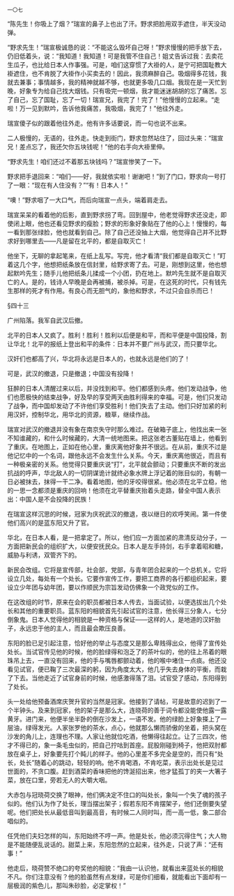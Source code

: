     一〇七 

   “陈先生！你吸上了烟？”瑞宣的鼻子上也出了汗。野求把脸用双手遮住，半天没动弹。

   “野求先生！”瑞宣极诚恳的说：“不能这么毁坏自己呀！”野求慢慢的把手放下去，仍旧低着头，说：“我知道！我知道！可是我管不住自己！姐丈告诉过我：去卖花生瓜子，也比给日本人作事强。可是，咱们这穿惯了大褂的人，是宁可把国耻教大褂遮住，也不肯脱了大褂作小买卖去的！因此，我须麻醉自己。吸烟得多花钱，我就去兼事；事情越多，我的精神就越不够，也就更多吸几口烟。我现在是一天忙到晚，好象专为给自己找大烟钱。只有吸完一顿烟，我才能迷迷胡胡的忘了痛苦。忘了自己，忘了国耻，忘了一切！瑞宣兄，我完了！完了！”他慢慢的立起来。“走啦！万一见到默吟，告诉他我痛苦，我吸烟，我完了！”他往外走。

   瑞宣傻子似的跟着他往外走。他有许多话要说，而一句也说不出来。

   二人极慢的，无语的，往外走。快走到街门，野求忽然站住了，回过头来：“瑞宣兄！差点忘了，我还欠你五块钱呢！”他的右手向大褂里伸。

   “野求先生！咱们还过不着那五块钱吗？”瑞宣惨笑了一下。

   野求把手退回来：“咱们——好，我就依实啦！谢谢吧！”到了门口，野求向一号打了一眼：“现在有人住没有？”“有！日本人！”

   “噢！”野求咽了一大口气，而后向瑞宣一点头，端着肩走去。

   瑞宣呆呆的看着他的后影，直到野求拐了弯。回到屋中，他老觉得野求还没走，即使闭上眼，他也还看见野求的瘦脸；野求的形象好象贴在了他的心上！慢慢的，每一看到那张绿脸，他也就看到自己。除了自己还没抽上大烟，他觉得自己并不比野求好到哪里去——凡是留在北平的，都是自取灭亡！

   他坐下，无聊的拿起笔来，在纸上乱写。写完，他才看清“我们都是自取灭亡！”盯着这几个字，他想把纸条放在信封里，给野求寄了去。可是，刚想到这里，他也想起默吟先生；随手儿他把纸条儿揉成一个小团，扔在地上。默吟先生就不是自取灭亡的人。是的，钱诗人早晚是会再被捕，被杀掉。可是，在这死的时代，只有钱先生那样的死才有作用。有良心而无胆气的，象他和野求，不过只会自杀而已！

   §四十三

   广州陷落。我军自武汉后撤。

   北平的日本人又疯了。胜利！胜利！胜利以后便是和平，而和平便是中国投降，割让华北！北平的报纸上登出和平的条件：日本并不要广州与武汉，而只要华北。

   汉奸们也都高了兴，华北将永远是日本人的，也就永远是他们的了！

   可是，武汉的撤退，只是撤退；中国没有投降！

   狂醉的日本人清醒过来以后，并没找到和平。他们都感到头疼。他们发动战争，他们也愿极快的结束战争，好及早的享受两天由胜利得来的幸福。可是，他们只发动了战争，而中国却发动了不许他们享受胜利！他们失去了主动。他们只好加紧的利用汉奸，控制华北，用华北的资源，粮草，继续作战。

   瑞宣对武汉的撤退并没有象在南京失守时那么难过。在破箱子底上，他找出来一张不知谁藏的，和什么时候藏的，大清一统地图来。把这张老古董贴在墙上，他看到了重庆。在地图上，正如在他心里，重庆离他好象并不很远。在从前，重庆不过是他记忆中的一个名词，跟他永远不会发生什么关系。今天，重庆离他很近，而且有一种极亲密的关系。他觉得只要重庆说“打”，北平就会颤动；只要重庆不断的发出抗战的呼声，华北敌人的一切阴谋诡计就终必象水牌上浮记着的账目似的，有朝一日必被抹去，抹得一干二净。看着地图，他的牙咬得很紧。他必须在北平立稳，他的一思一念都须是重庆的回响！他须在北平替重庆抬着头走路，替全中国人表示出：中国人是不会投降的民族！

   在瑞宣这样沉思的时候，冠家为庆祝武汉的撤退，夜以继日的欢呼笑闹。第一件使他们高兴的是蓝东阳又升了官。

   华北，在日本人看，是一把拿定了。所以，他们应一方面加紧的肃清反动分子，一方面把新民会的组织扩大，以便安抚民众。日本人是左手持剑，右手拿着昭和糖，威胁与利诱，双管齐下的。

   新民会改组。它将是宣传部，社会部，党部，与青年团合起来的一个总机关。它将设立几处，每处有一个处长。它要作宣传工作，要把工商界的各行都组织起来，要设立少年团与幼年团，要以作顺民为宗旨发动仿佛象一个政党似的工作。

   在这改组的时节，原来在会的职员都被日本人传去，当面试验，以便选拔出几个处长和其他的重要职员。蓝东阳的相貌首先引起试官的注意，他长得三分象人，七分倒象鬼。日本人觉得他的相貌是一种资格与保证——这样的人，是地道的汉奸胎子，永远忠于他的主人，而且最会欺压良善。

   东阳的脸已足引起注意，恰好他的举止与态度又是那么卑贱得出众，他得了宣传处处长。当试官传见他的时候，他的脸绿得和泡乏了的茶叶似的，他的往上吊着的眼珠吊上去，一直没有回来，他的手与嘴唇都颤动着，他的喉中堵住一点痰。他还没看见试官，便已鞠了三次最深的躬，因为角度太大，他几乎失去身体的平衡，而栽了下去。当他走近了试官身前的时候，他感激得落了泪。试官受了感动，东阳得到了处长。

   头一处给他预备酒席庆贺升官的当然是冠家。他接到了请帖，可是故意的迟到了一个半钟头。及来到冠家，他的架子是那么大，连晓荷的善于词令都没能使他露一露黄牙。进门来，他便半坐半卧的倒在沙发上，一语不发。他的绿脸上好象搽上了一层油，绿得发光。人家张罗他的茶水，点心，他就那么懒而骄傲的坐着，把头窝在沙发的角儿上，连理也不理。人家让他就位吃酒，他懒得往起立。让了三四次，他才不得已的，象一条毛虫似的，把自己拧咕到首座。屁股刚碰到椅子，他把双肘都放在桌子上，好象要先打个盹儿的样子。他的心里差不多完全是空的，而只有“处长，处长”随着心的跳动，轻轻的响。他不肯喝酒，不肯吃菜，表示出处长是见过世面的，不贪口腹。赶到酒菜的香味把他的馋涎招出来，他才猛孤丁的夹一大箸子菜，放在口里，旁若无人的大嚼大咽。

   大赤包与冠晓荷交换了眼神，他们俩决定不住口的叫处长，象叫一个失了魂的孩子似的。他们认为作了处长，理当摆出架子；假若东阳不肯摆架子，他们还倒要失望呢。他们把处长从最低音叫到最高音，有时候二人同时叫，而一高一低，象二部合唱似的。

   任凭他们夫妇怎样的叫，东阳始终不哼一声。他是处长，他必须沉得住气；大人物是不能随便乱说话的。甜菜上来，东阳忽然的立起来，往外走，只说了声：“还有事！”

   他走后，晓荷赞不绝口的夸奖他的相貌：“我由一认识他，就看出来蓝处长的相貌不凡。你们注意没有？他的脸虽然有点发绿，可是你们细看，就能看出下面却有一层极润的紫色儿，那叫朱砂脸，必定掌权！”

